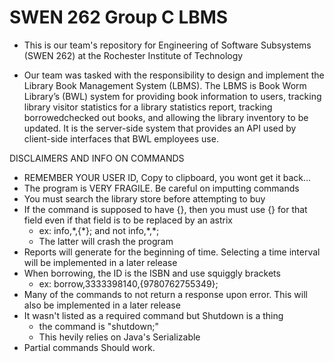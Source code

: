 # SWEN 262 Group C LBMS

* This is our team's repository for Engineering of Software Subsystems (SWEN 262) at the Rochester Institute of Technology

* Our team was tasked with the responsibility to design and implement the Library Book Management System (LBMS). The LBMS is Book Worm Library’s (BWL) system for providing book information to users, tracking library visitor statistics for a library statistics report, tracking borrowedchecked out books, and allowing the library inventory to be updated. It is the server-side system that provides an API used by client-side interfaces that BWL employees use.

DISCLAIMERS AND INFO ON COMMANDS
* REMEMBER YOUR USER ID, Copy to clipboard, you wont get it back...
* The program is VERY FRAGILE. Be careful on imputting commands
* You must search the library store before attempting to buy
* If the command is supposed to have {}, then you must use {} for that field
even if that field is to be replaced by an astrix
    - ex: info,\*,{\*}; and not info,\*,\*;
    - The latter will crash the program
* Reports will generate for the beginning of time. Selecting a time interval
will be implemented in a later release
* When borrowing, the ID is the ISBN and use squiggly brackets
    - ex: borrow,3333398140,{9780762755349};
* Many of the commands to not return a response upon error. This will
also be implemented in a later release
* It wasn't listed as a required command but Shutdown is a thing
    - the command is "shutdown;"
    - This hevily relies on Java's Serializable
* Partial commands Should work.
